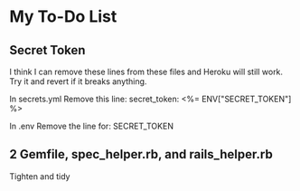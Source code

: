 # My To-Do List

## Secret Token

I think I can remove these lines from these files and Heroku will still work.
Try it and revert if it breaks anything.

In secrets.yml
Remove this line:
secret_token: <%= ENV["SECRET_TOKEN"] %>

In .env
Remove the line for:
SECRET_TOKEN

## 2 Gemfile, spec_helper.rb, and rails_helper.rb

Tighten and tidy
